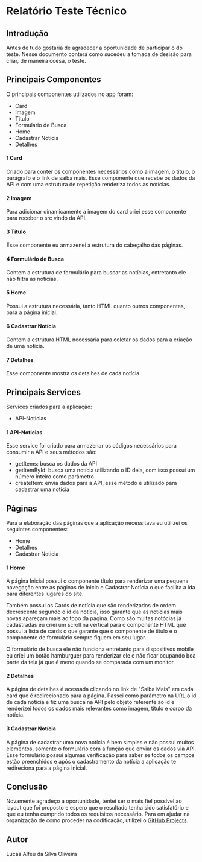 # Relatório Teste Técnico

## Introdução

Antes de tudo gostaria de agradecer a oportunidade de participar o do teste.
Nesse documento conterá como sucedeu a tomada de desisão para criar, de maneira coesa, o teste.

## Principais Componentes

O principais componentes utilizados no app foram:

- Card
- Imagem 
- Titulo
- Formulario de Busca
- Home
- Cadastrar Noticia
- Detalhes


#### 1 Card

Criado para conter os componentes necessários como a imagem, o titulo, o parágrafo e o link de saiba mais. Esse componente que recebe os dados da API e com uma estrutura de repetição renderiza todos as notícias.

#### 2 Imagem

Para adicionar dinamicamente a imagem do card criei esse componente para receber o src vindo da API.

#### 3 Titulo

Esse componente eu armazenei a estrutura do cabeçalho das páginas.

#### 4 Formulário de Busca

Contem a estrutura de formulário para buscar as notícias, entretanto ele não filtra as notícias.

#### 5 Home

Possui a estrutura necessária, tanto HTML quanto outros componentes, para a página inicial.

#### 6 Cadastrar Notícia

Contem a estrutura HTML necessária para coletar os dados para a criação de uma notícia.

#### 7 Detalhes

Esse componente mostra os detalhes de cada notícia.


## Principais Services

Services criados para a aplicação:

- API-Noticias

#### 1 API-Noticias

Esse service foi criado para armazenar os códigos necessários para consumir a API e seus métodos são:

- getItems: busca os dados da API
- getItemById: busca uma notícia utilizando o ID dela, com isso possui um número inteiro como parâmetro
- createItem: envia dados para a API, esse método é utilizado para cadastrar uma notícia


## Páginas

Para a elaboração das páginas que a aplicação necessitava eu utilizei os seguintes componentes:

- Home
- Detalhes
- Cadastrar Noticia


#### 1 Home

A página Inicial possui o componente título para renderizar uma pequena navegação entre as páginas de 
Inicio e Cadastrar Notícia o que facilita a ida para diferentes lugares do site.

Também possui os Cards de notícia que são renderizados de ordem decrescente segundo o id da notícia, 
isso garante que as notícias mais novas apareçam mais ao topo da página. Como são muitas notócias já 
cadastradas eu criei um scroll na vertical para o componente HTML que possui a lista de cards o que garante que
o componente de titulo e o componente de formulário sempre fiquem em seu lugar.

O formulário de busca ele não funciona entretanto para dispositivos mobile eu criei um botão hamburguer para
renderizar ele e não ficar ocupando boa parte da tela já que é meno quando se comparada com um monitor.


#### 2 Detalhes

A página de detalhes é acessada clicando no link de "Saiba Mais" em cada card que é redirecionado para a página.
Passei como parâmetro na URL o id de cada notícia e fiz uma busca na API pelo objeto referente ao id e 
renderizei todos os dados mais relevantes como imagem, título e corpo da notícia.


#### 3 Cadastrar Notícia

A página de cadastrar uma nova notícia é bem simples e não possui muitos elementos, somente o formulário com a 
função que enviar os dados via API. Esse formulário possui algumas verificação para saber se todos os campos estão preenchidos
e após o cadastramento da notícia a aplicação te redireciona para a página inicial.


## Conclusão

Novamente agradeço a oportunidade, tentei ser o mais fiel possível ao layout que foi proposto e espero que 
o resultado tenha sido satisfatório e que eu tenha cumprido todos os requisitos necessário.
Para em ajudar na organização de como proceder na codificação, utilizei o [GitHub Projects](https://github.com/users/LucasAlfeu/projects/7).

## Autor

Lucas Alfeu da Silva Oliveira

